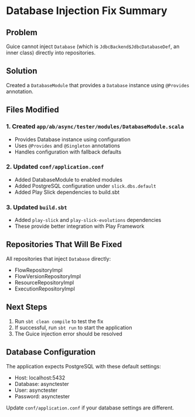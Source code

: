 # Database Injection Fix Summary

## Problem
Guice cannot inject `Database` (which is `JdbcBackend$JdbcDatabaseDef`, an inner class) directly into repositories.

## Solution
Created a `DatabaseModule` that provides a `Database` instance using `@Provides` annotation.

## Files Modified

### 1. Created `app/ab/async/tester/modules/DatabaseModule.scala`
- Provides Database instance using configuration
- Uses `@Provides` and `@Singleton` annotations
- Handles configuration with fallback defaults

### 2. Updated `conf/application.conf`
- Added DatabaseModule to enabled modules
- Added PostgreSQL configuration under `slick.dbs.default`
- Added Play Slick dependencies to build.sbt

### 3. Updated `build.sbt`
- Added `play-slick` and `play-slick-evolutions` dependencies
- These provide better integration with Play Framework

## Repositories That Will Be Fixed
All repositories that inject `Database` directly:
- FlowRepositoryImpl
- FlowVersionRepositoryImpl  
- ResourceRepositoryImpl
- ExecutionRepositoryImpl

## Next Steps
1. Run `sbt clean compile` to test the fix
2. If successful, run `sbt run` to start the application
3. The Guice injection error should be resolved

## Database Configuration
The application expects PostgreSQL with these default settings:
- Host: localhost:5432
- Database: asynctester
- User: asynctester  
- Password: asynctester

Update `conf/application.conf` if your database settings are different.

